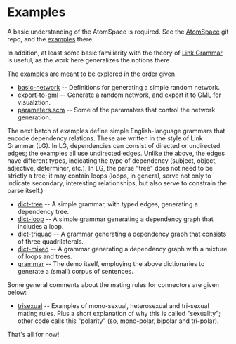 
Examples
========
A basic understanding of the AtomSpace is required. See the
[AtomSpace](https://github.com/opencog/atomspace) git repo, and the
[examples](https://github.com/opencog/atomspace/examples) there.

In addition, at least some basic familiarity with the theory of
[Link Grammar](https://www.abisource.com/projects/link-grammar/)
is useful, as the work here generalizes the notions there.

The examples are meant to be explored in the order given.

* [basic-network](basic-network.scm) --
     Definitions for generating a simple random network.
* [export-to-gml](export-to-gml.scm) --
     Generate a random network, and export it to GML for visualztion.
* [parameters.scm](parameters.scm) --
     Some of the paramaters that control the network generation.

The next batch of examples define simple English-language grammars that
encode dependency relations. These are written in the style of Link
Grammar (LG). In LG, dependencies can consist of directed or undirected
edges; the examples all use undirected edges. Unlike the above, the
edges have different types, indicating the type of dependency (subject,
object, adjective, determiner, etc.). In LG, the parse "tree" does not
need to be strictly a tree; it may contain loops (loops, in general,
serve not only to indicate secondary, interesting relationships, but
also serve to constrain the parse itself.)

* [dict-tree](dict-tree.scm) --
     A simple grammar, with typed edges, generating a dependency tree.
* [dict-loop](dict-loop.scm) --
     A simple grammar generating a dependency graph that includes a loop.
* [dict-triquad](dict-triquad.scm) --
     A grammar generating a dependency graph that consists of three
     quadrilaterals.
* [dict-mixed](dict-mixed.scm) --
     A grammar generating a dependency graph with a mixture of loops and
     trees.
* [grammar](grammar.scm) --
     The demo itself, employing the above dictionaries to generate a
     (small) corpus of sentences.

Some general comments about the mating rules for connectors are given below:

* [trisexual](trisexual.scm) --
     Examples of mono-sexual, heterosexual and tri-sexual mating rules.
     Plus a short explanation of why this is called "sexuality"; other
     code calls this "polarity" (so, mono-polar, bipolar and tri-polar).

That's all for now!
